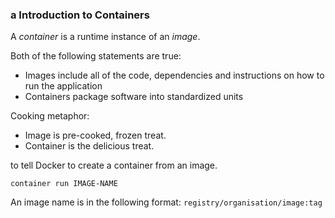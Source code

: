 ### a Introduction to Containers

A _container_ is a runtime instance of an _image_.

Both of the following statements are true:

- Images include all of the code, dependencies and instructions on how to run the application
- Containers package software into standardized units

Cooking metaphor:

- Image is pre-cooked, frozen treat.
- Container is the delicious treat.

to tell Docker to create a container from an image. 
```
container run IMAGE-NAME
```

An image name is in the following format: `registry/organisation/image:tag`
